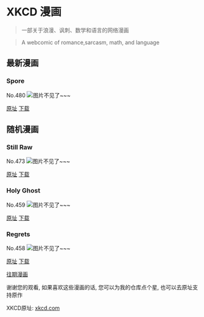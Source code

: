 # XKCD 漫画


> 一部关于浪漫、讽刺、数学和语言的网络漫画

> A webcomic of romance,sarcasm, math, and language


## 最新漫画
### Spore
No.480
![图片不见了~~~](https://imgs.xkcd.com/comics/spore.png)

[原址](https://xkcd.com//480) [下载](https://imgs.xkcd.com/comics/spore.png)



## 随机漫画
### Still Raw
No.473
![图片不见了~~~](https://imgs.xkcd.com/comics/still_raw.png)

[原址](https://xkcd.com//473) [下载](https://imgs.xkcd.com/comics/still_raw.png)



### Holy Ghost
No.459
![图片不见了~~~](https://imgs.xkcd.com/comics/holy_ghost.png)

[原址](https://xkcd.com//459) [下载](https://imgs.xkcd.com/comics/holy_ghost.png)



### Regrets
No.458
![图片不见了~~~](https://imgs.xkcd.com/comics/regrets.png)

[原址](https://xkcd.com//458) [下载](https://imgs.xkcd.com/comics/regrets.png)



[往期漫画](image/)

谢谢您的观看, 如果喜欢这些漫画的话, 
您可以为我的仓库点个星, 也可以去原址支持原作

XKCD原址: [xkcd.com](https://xkcd.com)

